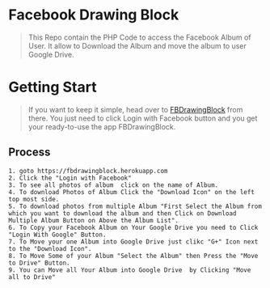 # Facebook Drawing Block

> This Repo contain the PHP Code to access the Facebook Album of User. It allow to Download the Album and move the album to user Google Drive.
# Getting Start 
> If you want to keep it simple, head over to [FBDrawingBlock](http://fbdrawingblock.herokuapp.com) from there. You just need to click Login with Facebook button and you get your ready-to-use the app FBDrawingBlock.
## Process

```
1. goto https://fbdrawingblock.herokuapp.com
2. Click the "Login with Facebook"
3. To see all photos of album  click on the name of Album.
4. To download Photos of Album Click the "Download Icon" on the left top most side.
5. To download photos from multiple Album "First Select the Album from which you want to download the album and then Click on Download Multiple Album Button on Above the Album List".
6. To Copy your Facebook Album on Your Google Drive you need to Click "Login With Google" Button.
7. To Move your one Album into Google Drive just clikc "G+" Icon next to the "Download Icon".
8. To Move Some of your Album "Select the Album" then Press the "Move to Drive" Button.
9. You can Move all Your Album into Google Drive  by Clicking "Move all to Drive"
```


